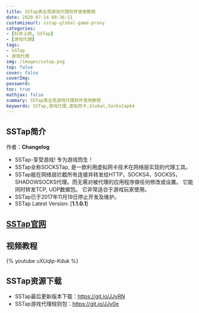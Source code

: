 ```yaml
---
title: SSTap真全局游戏代理软件使用教程
date: 2020-07-14 08:36:11
customizeurl: sstap-global-game-proxy
categories:
- [科学上网, SSTap]
- [游戏代理]
tags:
- SSTap
- 游戏代理
img: /images/sstap.png
top: false
cover: false
coverImg: 
password: 
toc: true
mathjax: false
summary: SSTap真全局游戏代理软件使用教程
keywords: SSTap,游戏代理,虚拟网卡,Global,SocksCap64
---
```


## SSTap简介

作者：**Changelog**

- SSTap-享受游戏! 专为游戏而生！
- SSTap全称SOCKSTap, 是一款利用虚拟网卡技术在网络层实现的代理工具。
- SSTap能在网络层拦截所有连接并转发给HTTP，SOCKS4，SOCKS5，SHADOWSOCKS代理。而无需对被代理的应用程序做任何修改或设置。 它能同时转发TCP, UDP数据包。 它非常适合于游戏玩家使用。
- SSTap已于2017年11月19日停止开发及维护。
- SSTap Latest Version: [**1.1.0.1**]

## [SSTap官网](https://www.sockscap64.com/sstap-%E4%BA%AB%E5%8F%97%E6%B8%B8%E6%88%8F-%E4%BD%BF%E7%94%A8sstap/)

## 视频教程

{% youtube uXUqIp-Kduk %}

## SSTap资源下载

- SSTap最后更新版本下载：https://git.io/JJyRN
- SSTap游戏代理规则包：https://git.io/JJy0e

